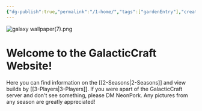 ```yaml
---
{"dg-publish":true,"permalink":"/1-home/","tags":["gardenEntry"],"created":"2024-10-16T19:53:43.384-05:00","updated":"2024-10-17T14:16:11.181-05:00"}
---
```


![galaxy wallpaper(7).png](/img/user/Images/galaxy%20wallpaper(7).png)
# Welcome to the GalacticCraft Website!

Here you can find information on the [[2-Seasons\|2-Seasons]] and view builds by [[3-Players\|3-Players]]. If you were apart of the GalacticCraft server and don't see something, please DM NeonPork. Any pictures from any season are greatly appreciated!

